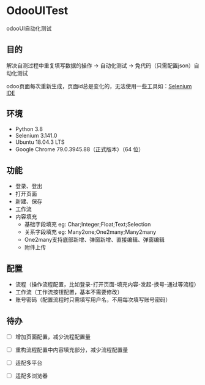 # OdooUITest
odooUI自动化测试



## 目的

解决自测过程中重复填写数据的操作  →  自动化测试  →  免代码（只需配置json）自动化测试

odoo页面每次重新生成，页面id总是变化的，无法使用一些工具如：[Selenium IDE](https://www.selenium.dev/selenium-ide/)



## 环境

- Python 3.8
- Selenium 3.141.0
- Ubuntu 18.04.3 LTS
- Google Chrome 79.0.3945.88（正式版本）（64 位）



## 功能

- 登录、登出
- 打开页面
- 新建、保存
- 工作流
- 内容填充
  - 基础字段填充 eg: Char;Integer;Float;Text;Selection
  - 关系字段填充 eg: Many2one;One2many;Many2many
  - One2many支持底部新增、弹窗新增、直接编辑、弹窗编辑
  - 附件上传



## 配置

- 流程（操作流程配置，比如登录-打开页面-填充内容-发起-换号-通过等流程）
- 工作流（工作流按钮配置，基本不需要修改）
- 账号密码（配置流程时只需填写用户名，不用每次填写账号密码）



## 待办

- [ ] 增加页面配置，减少流程配置量
- [ ] 重构流程配置中内容填充部分，减少流程配置量
- [ ] 适配多平台
- [ ] 适配多浏览器



